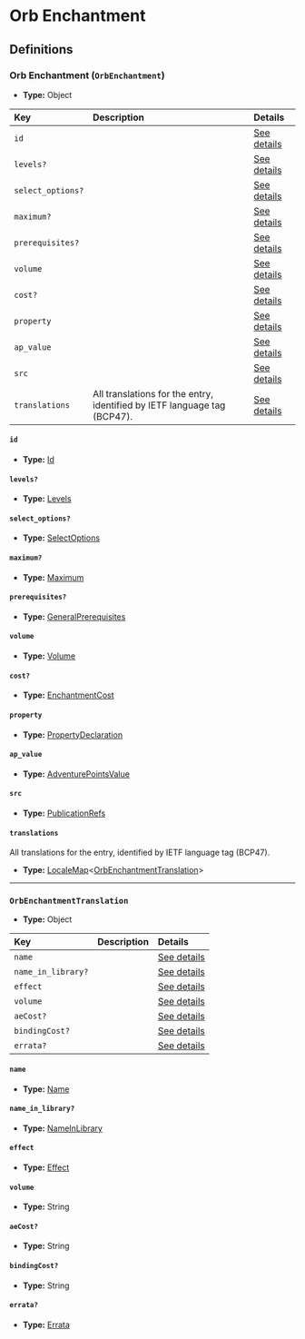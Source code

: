 # Orb Enchantment

## Definitions

### <a name="OrbEnchantment"></a> Orb Enchantment (`OrbEnchantment`)

- **Type:** Object

Key | Description | Details
:-- | :-- | :--
`id` |  | <a href="#OrbEnchantment/id">See details</a>
`levels?` |  | <a href="#OrbEnchantment/levels">See details</a>
`select_options?` |  | <a href="#OrbEnchantment/select_options">See details</a>
`maximum?` |  | <a href="#OrbEnchantment/maximum">See details</a>
`prerequisites?` |  | <a href="#OrbEnchantment/prerequisites">See details</a>
`volume` |  | <a href="#OrbEnchantment/volume">See details</a>
`cost?` |  | <a href="#OrbEnchantment/cost">See details</a>
`property` |  | <a href="#OrbEnchantment/property">See details</a>
`ap_value` |  | <a href="#OrbEnchantment/ap_value">See details</a>
`src` |  | <a href="#OrbEnchantment/src">See details</a>
`translations` | All translations for the entry, identified by IETF language tag (BCP47). | <a href="#OrbEnchantment/translations">See details</a>

#### <a name="OrbEnchantment/id"></a> `id`

- **Type:** <a href="#Id">Id</a>

#### <a name="OrbEnchantment/levels"></a> `levels?`

- **Type:** <a href="#Levels">Levels</a>

#### <a name="OrbEnchantment/select_options"></a> `select_options?`

- **Type:** <a href="#SelectOptions">SelectOptions</a>

#### <a name="OrbEnchantment/maximum"></a> `maximum?`

- **Type:** <a href="#Maximum">Maximum</a>

#### <a name="OrbEnchantment/prerequisites"></a> `prerequisites?`

- **Type:** <a href="../_Prerequisite.md#GeneralPrerequisites">GeneralPrerequisites</a>

#### <a name="OrbEnchantment/volume"></a> `volume`

- **Type:** <a href="#Volume">Volume</a>

#### <a name="OrbEnchantment/cost"></a> `cost?`

- **Type:** <a href="#EnchantmentCost">EnchantmentCost</a>

#### <a name="OrbEnchantment/property"></a> `property`

- **Type:** <a href="#PropertyDeclaration">PropertyDeclaration</a>

#### <a name="OrbEnchantment/ap_value"></a> `ap_value`

- **Type:** <a href="#AdventurePointsValue">AdventurePointsValue</a>

#### <a name="OrbEnchantment/src"></a> `src`

- **Type:** <a href="../source/_PublicationRef.md#PublicationRefs">PublicationRefs</a>

#### <a name="OrbEnchantment/translations"></a> `translations`

All translations for the entry, identified by IETF language tag (BCP47).

- **Type:** <a href="../_LocaleMap.md#LocaleMap">LocaleMap</a>&lt;<a href="#OrbEnchantmentTranslation">OrbEnchantmentTranslation</a>&gt;

---

### <a name="OrbEnchantmentTranslation"></a> `OrbEnchantmentTranslation`

- **Type:** Object

Key | Description | Details
:-- | :-- | :--
`name` |  | <a href="#OrbEnchantmentTranslation/name">See details</a>
`name_in_library?` |  | <a href="#OrbEnchantmentTranslation/name_in_library">See details</a>
`effect` |  | <a href="#OrbEnchantmentTranslation/effect">See details</a>
`volume` |  | <a href="#OrbEnchantmentTranslation/volume">See details</a>
`aeCost?` |  | <a href="#OrbEnchantmentTranslation/aeCost">See details</a>
`bindingCost?` |  | <a href="#OrbEnchantmentTranslation/bindingCost">See details</a>
`errata?` |  | <a href="#OrbEnchantmentTranslation/errata">See details</a>

#### <a name="OrbEnchantmentTranslation/name"></a> `name`

- **Type:** <a href="#Name">Name</a>

#### <a name="OrbEnchantmentTranslation/name_in_library"></a> `name_in_library?`

- **Type:** <a href="#NameInLibrary">NameInLibrary</a>

#### <a name="OrbEnchantmentTranslation/effect"></a> `effect`

- **Type:** <a href="#Effect">Effect</a>

#### <a name="OrbEnchantmentTranslation/volume"></a> `volume`

- **Type:** String

#### <a name="OrbEnchantmentTranslation/aeCost"></a> `aeCost?`

- **Type:** String

#### <a name="OrbEnchantmentTranslation/bindingCost"></a> `bindingCost?`

- **Type:** String

#### <a name="OrbEnchantmentTranslation/errata"></a> `errata?`

- **Type:** <a href="../source/_Erratum.md#Errata">Errata</a>
